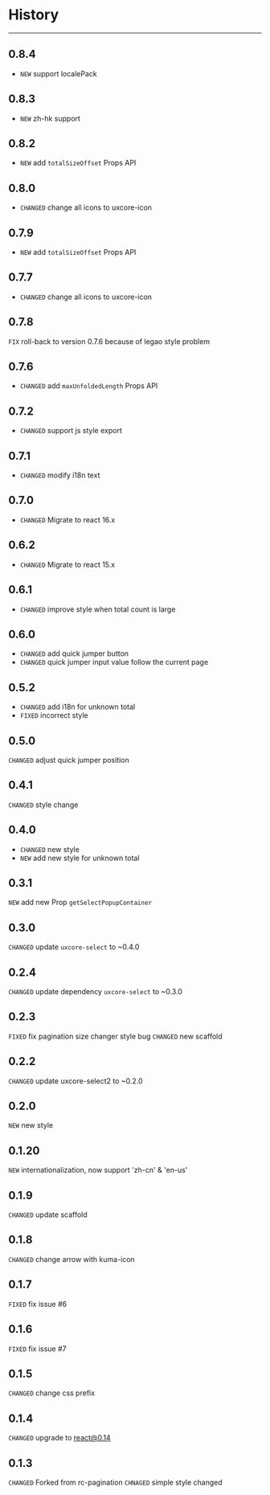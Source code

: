 # History

---
## 0.8.4
* `NEW` support localePack

## 0.8.3
* `NEW` zh-hk support

## 0.8.2

* `NEW` add `totalSizeOffset` Props API

## 0.8.0

* `CHANGED` change all icons to uxcore-icon

## 0.7.9

* `NEW` add `totalSizeOffset` Props API

## 0.7.7

* `CHANGED` change all icons to uxcore-icon

## 0.7.8

`FIX` roll-back to version 0.7.6 because of legao style problem

## 0.7.6

* `CHANGED` add `maxUnfoldedLength` Props API

## 0.7.2

* `CHANGED` support js style export

## 0.7.1

* `CHANGED` modify i18n text

## 0.7.0

* `CHANGED` Migrate to react 16.x

## 0.6.2

* `CHANGED` Migrate to react 15.x

## 0.6.1

* `CHANGED` improve style when total count is large

## 0.6.0

* `CHANGED` add quick jumper button
* `CHANGED` quick jumper input value follow the current page

## 0.5.2

* `CHANGED` add i18n for unknown total
* `FIXED` incorrect style

## 0.5.0

`CHANGED` adjust quick jumper position

## 0.4.1

`CHANGED` style change

## 0.4.0

* `CHANGED` new style
* `NEW` add new style for unknown total

## 0.3.1

`NEW` add new Prop `getSelectPopupContainer`

## 0.3.0

`CHANGED` update `uxcore-select` to ~0.4.0

## 0.2.4

`CHANGED` update dependency `uxcore-select` to ~0.3.0

## 0.2.3

`FIXED` fix pagination size changer style bug
`CHANGED` new scaffold

## 0.2.2

`CHANGED` update uxcore-select2 to ~0.2.0

## 0.2.0

`NEW` new style

## 0.1.20

`NEW` internationalization, now support 'zh-cn' & 'en-us'

## 0.1.9
`CHANGED` update scaffold

## 0.1.8
`CHANGED` change arrow with kuma-icon

## 0.1.7

`FIXED` fix issue #6

## 0.1.6

`FIXED` fix issue #7

## 0.1.5

`CHANGED` change css prefix

## 0.1.4

`CHANGED` upgrade to react@0.14


## 0.1.3

`CHANGED` Forked from rc-pagination
`CHNAGED` simple style changed
